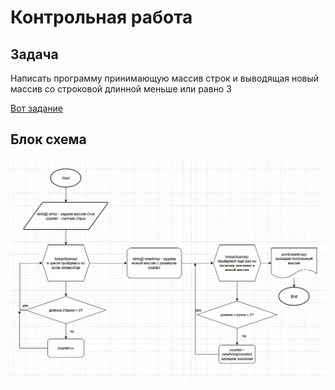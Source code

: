 # Контрольная работа
## Задача
Написать программу принимающую массив строк и выводящая новый массив со строковой длинной меньше или равно 3

[Вот задание](https://gbcdn.mrgcdn.ru/uploads/asset/4283449/attachment/1251e74b703108ee483caaa98787097d.png)
## Блок схема
![picture](https://github.com/Nikolainc/Home-Work-Quater_1/blob/master/Home%20Work%20Quater_1/pictures/Schema.png)
